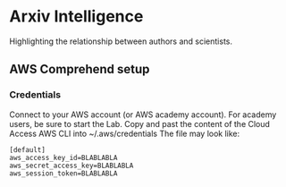 # Arxiv Intelligence
Highlighting the relationship between authors and scientists.

## AWS Comprehend setup

### Credentials

Connect to your AWS account (or AWS academy account).
For academy users, be sure to start the Lab.
Copy and past the content of the Cloud Access AWS CLI into ~/.aws/credentials
The file may look like:

    [default]
    aws_access_key_id=BLABLABLA
    aws_secret_access_key=BLABLABLA
    aws_session_token=BLABLABLA
